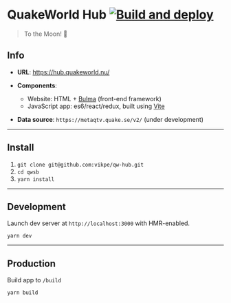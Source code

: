 # QuakeWorld Hub [![Build and deploy](https://github.com/vikpe/qw-hub/actions/workflows/deploy.yml/badge.svg)](https://github.com/vikpe/qw-hub/actions/workflows/deploy.yml)
> To the Moon! 🚀

## Info
* **URL**: https://hub.quakeworld.nu/
* **Components**: 
  * Website: HTML + [Bulma](https://bulma.io/) (front-end framework)
  * JavaScript app: es6/react/redux, built using [Vite](https://vitejs.dev/)
    
* **Data source**: `https://metaqtv.quake.se/v2/` (under development)

---

## Install
1. `git clone git@github.com:vikpe/qw-hub.git`
1. `cd qwsb`   
1. `yarn install`

---

## Development
Launch dev server at `http://localhost:3000` with HMR-enabled.
```
yarn dev
```

---

## Production
Build app to `/build`
```
yarn build
```
